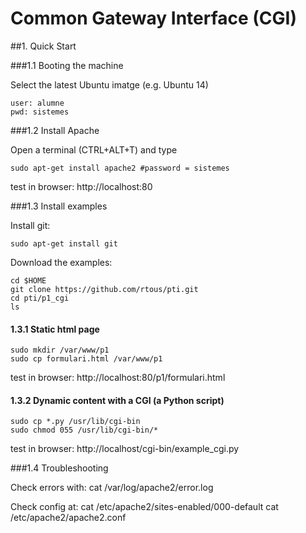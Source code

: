 # Common Gateway Interface (CGI)

##1. Quick Start

###1.1 Booting the machine

Select the latest Ubuntu imatge (e.g. Ubuntu 14)

    user: alumne
    pwd: sistemes


###1.2 Install Apache 

Open a terminal (CTRL+ALT+T) and type

    sudo apt-get install apache2 #password = sistemes

test in browser: http://localhost:80


###1.3 Install examples

Install git:

    sudo apt-get install git


Download the examples:

    cd $HOME       
    git clone https://github.com/rtous/pti.git
    cd pti/p1_cgi
    ls

   
#### 1.3.1 Static html page
    
    sudo mkdir /var/www/p1
    sudo cp formulari.html /var/www/p1

test in browser: http://localhost:80/p1/formulari.html


#### 1.3.2 Dynamic content with a CGI (a Python script)
    
    sudo cp *.py /usr/lib/cgi-bin
    sudo chmod 055 /usr/lib/cgi-bin/*

test in browser: http://localhost/cgi-bin/example_cgi.py




###1.4 Troubleshooting

Check errors with:
    cat /var/log/apache2/error.log

Check config at:
    cat /etc/apache2/sites-enabled/000-default
    cat /etc/apache2/apache2.conf 

    


